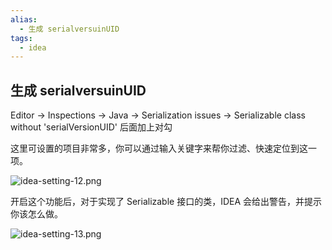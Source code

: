 ```yaml
---
alias: 
  - 生成 serialversuinUID
tags: 
  - idea
---
```


## 生成 serialversuinUID

Editor -> Inspections -> Java -> Serialization issues -> Serializable class without 'serialVersionUID' 后面加上对勾

这里可设置的项目非常多，你可以通过输入关键字来帮你过滤、快速定位到这一项。

![idea-setting-12.png](https://woniumd.oss-cn-hangzhou.aliyuncs.com/java/hemiao/20220322073735.png)

开启这个功能后，对于实现了 Serializable 接口的类，IDEA 会给出警告，并提示你该怎么做。

![idea-setting-13.png](https://woniumd.oss-cn-hangzhou.aliyuncs.com/java/hemiao/20220322073739.png)

